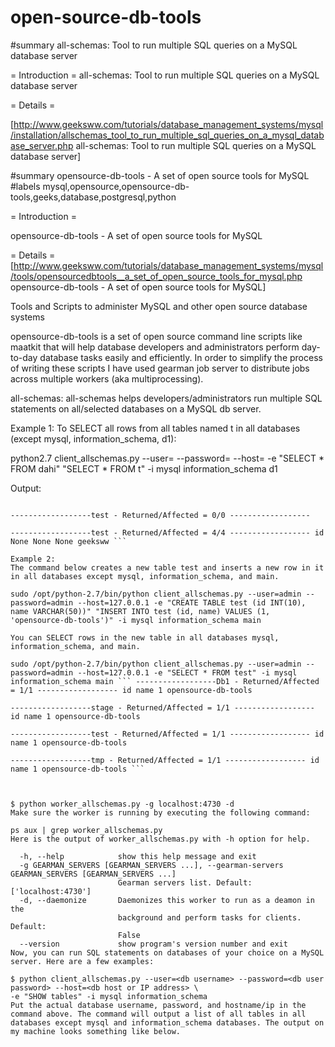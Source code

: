 # open-source-db-tools

#summary all-schemas: Tool to run multiple SQL queries on a MySQL database server

= Introduction =
all-schemas: Tool to run multiple SQL queries on a MySQL database server


= Details =

[http://www.geeksww.com/tutorials/database_management_systems/mysql/installation/allschemas_tool_to_run_multiple_sql_queries_on_a_mysql_database_server.php all-schemas: Tool to run multiple SQL queries on a MySQL database server]

#summary opensource-db-tools - A set of open source tools for MySQL
#labels mysql,opensource,opensource-db-tools,geeks,database,postgresql,python

= Introduction =

opensource-db-tools - A set of open source tools for MySQL

= Details =
[http://www.geeksww.com/tutorials/database_management_systems/mysql/tools/opensourcedbtools__a_set_of_open_source_tools_for_mysql.php opensource-db-tools - A set of open source tools for MySQL]

Tools and Scripts to administer MySQL and other open source database systems

opensource-db-tools is a set of open source command line scripts like maatkit that will help database developers and administrators perform day-to-day database tasks easily and efficiently. In order to simplify the process of writing these scripts I have used gearman job server to distribute jobs across multiple workers (aka multiprocessing).

all-schemas:
all-schemas helps developers/administrators run multiple SQL statements on all/selected databases on a MySQL db server.

Example 1:
To SELECT all rows from all tables named t in all databases (except mysql, information_schema, d1):

python2.7 client_allschemas.py --user=<db username> --password=<db user password> --host=<db host or IP address> -e "SELECT * FROM dahi" "SELECT * FROM t" -i mysql information_schema d1

Output:
``` ------------------t5 - Returned/Affected = 1/1 ------------------ id 1

------------------test - Returned/Affected = 0/0 ------------------

------------------test - Returned/Affected = 4/4 ------------------ id None None None geeksww ```

Example 2:
The command below creates a new table test and inserts a new row in it in all databases except mysql, information_schema, and main.

sudo /opt/python-2.7/bin/python client_allschemas.py --user=admin --password=admin --host=127.0.0.1 -e "CREATE TABLE test (id INT(10), name VARCHAR(50))" "INSERT INTO test (id, name) VALUES (1, 'opensource-db-tools')" -i mysql information_schema main

You can SELECT rows in the new table in all databases mysql, information_schema, and main.

sudo /opt/python-2.7/bin/python client_allschemas.py --user=admin --password=admin --host=127.0.0.1 -e "SELECT * FROM test" -i mysql information_schema main ``` ------------------Db1 - Returned/Affected = 1/1 ------------------ id name 1 opensource-db-tools

------------------stage - Returned/Affected = 1/1 ------------------ id name 1 opensource-db-tools

------------------test - Returned/Affected = 1/1 ------------------ id name 1 opensource-db-tools

------------------tmp - Returned/Affected = 1/1 ------------------ id name 1 opensource-db-tools ```



$ python worker_allschemas.py -g localhost:4730 -d
Make sure the worker is running by executing the following command:

ps aux | grep worker_allschemas.py
Here is the output of worker_allschemas.py with -h option for help.

  -h, --help            show this help message and exit
  -g GEARMAN_SERVERS [GEARMAN_SERVERS ...], --gearman-servers GEARMAN_SERVERS [GEARMAN_SERVERS ...]
                        Gearman servers list. Default: ['localhost:4730']
  -d, --daemonize       Daemonizes this worker to run as a deamon in the
                        background and perform tasks for clients. Default:
                        False
  --version             show program's version number and exit
Now, you can run SQL statements on databases of your choice on a MySQL server. Here are a few examples:

$ python client_allschemas.py --user=<db username> --password=<db user password> --host=<db host or IP address> \
-e "SHOW tables" -i mysql information_schema
Put the actual database username, password, and hostname/ip in the command above. The command will output a list of all tables in all databases except mysql and information_schema databases. The output on my machine looks something like below.
